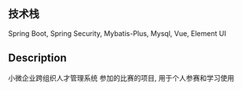 ## 技术栈
Spring Boot, Spring Security, Mybatis-Plus, Mysql, Vue, Element UI

## Description
小微企业跨组织人才管理系统
参加的比赛的项目, 用于个人参赛和学习使用
